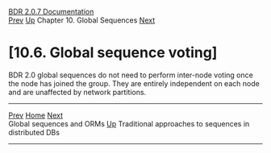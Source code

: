   [BDR 2.0.7 Documentation](README.md)                                                                                                                       
  [Prev](global-sequences-orms.md "Global sequences and ORMs")   [Up](global-sequences.md)    Chapter 10. Global Sequences    [Next](global-sequences-alternatives.md "Traditional approaches to sequences in distributed DBs")  


# [10.6. Global sequence voting]

BDR 2.0 global sequences do not need to perform inter-node voting once
the node has joined the group. They are entirely independent on each
node and are unaffected by network partitions.



  --------------------------------------------------- -------------------------------------------- -----------------------------------------------------------
  [Prev](global-sequences-orms.md)        [Home](README.md)         [Next](global-sequences-alternatives.md)  
  Global sequences and ORMs                            [Up](global-sequences.md)       Traditional approaches to sequences in distributed DBs
  --------------------------------------------------- -------------------------------------------- -----------------------------------------------------------
